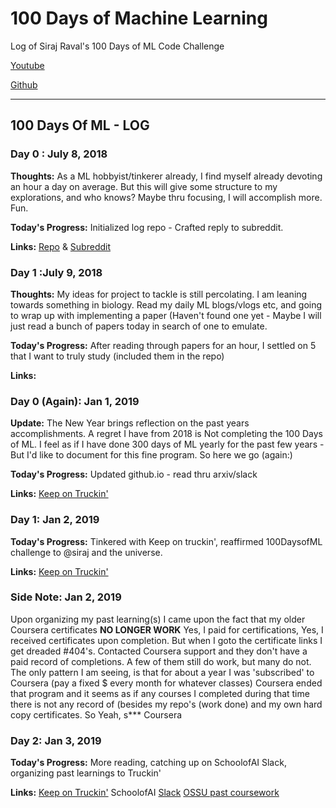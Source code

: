 
# 100 Days of Machine Learning
Log of Siraj Raval's 100 Days of ML Code Challenge

[Youtube](https://www.youtube.com/watch?v=cuQMBj1cWPo)

[Github](https://github.com/llSourcell/100_Days_of_ML_Code)
___________________________________________________________________________________________________________________________________

## 100 Days Of ML - LOG
### Day 0 : July 8, 2018

**Thoughts:** As a ML hobbyist/tinkerer already, I find myself already devoting an hour a day on average. But this will give some structure to my explorations, and who knows? Maybe thru focusing, I will accomplish more. Fun.

**Today's Progress:** Initialized log repo - Crafted reply to subreddit.

**Links:**  [Repo](https://github.com/theGreenJedi/100DaysofML) & [Subreddit](https:://www.redit.com/r/MachineLearning/wiki/index)

### Day 1 :July 9, 2018

**Thoughts:** My ideas for project to tackle is still percolating. I am leaning towards something in biology. Read my daily ML blogs/vlogs etc, and going to wrap up with implementing a paper (Haven't found one yet - Maybe I will just read a bunch of papers today in search of one to emulate.

**Today's Progress:** After reading through papers for an hour, I settled on 5 that I want to truly study (included them in the repo)

**Links:** []()

### Day 0 (Again): Jan 1, 2019

**Update:** The New Year brings reflection on the past years accomplishments. A regret I have from 2018 is Not completing the 100 Days of ML. I feel as if I have done 300 days of ML yearly for the past few years - But I'd like to document for this fine program. So here we go (again:)

**Today's Progress:** Updated github.io - read thru arxiv/slack

**Links:** [Keep on Truckin'](https://thegreenjedi.github.io/#)

### Day 1: Jan 2, 2019

**Today's Progress:** Tinkered with Keep on truckin', reaffirmed 100DaysofML challenge to @siraj and the universe.

**Links:** [Keep on Truckin'](https://thegreenjedi.github.io/#)

### Side Note: Jan 2, 2019

Upon organizing my past learning(s) I came upon the fact that my older Coursera certificates **NO LONGER WORK** Yes, I paid for certifications, Yes, I received certificates upon completion. But when I goto the certificate links I get dreaded #404's. Contacted Coursera support and they don't have a paid record of completions. A few of them still do work, but many do not. The only pattern I am seeing, is that for about a year I was 'subscribed' to Coursera (pay a fixed $ every month for whatever classes) Coursera ended that program and it seems as if any courses I completed during that time there is not any record of (besides my repo's (work done) and my own hard copy certificates. So Yeah, s*** Coursera

### Day 2: Jan 3, 2019

**Today's Progress:** More reading, catching up on SchoolofAI Slack, organizing past learnings to Truckin'

**Links:** [Keep on Truckin'](https://thegreenjedi.github.io/#) 
SchoolofAI [Slack](https://programming-wizards.slack.com/messages/GC711BXV2/convo/GC711BXV2-1545537331.017400/)
[OSSU past coursework](https://ossu.firebaseapp.com/#/profile/github:16416542)


